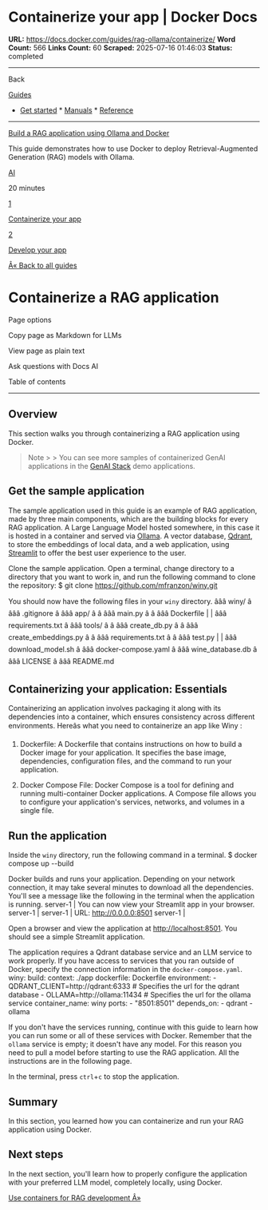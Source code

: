# Containerize your app | Docker Docs

**URL:** https://docs.docker.com/guides/rag-ollama/containerize/
**Word Count:** 566
**Links Count:** 60
**Scraped:** 2025-07-16 01:46:03
**Status:** completed

---

Back

[Guides](https://docs.docker.com/guides/)

  * [Get started](https://docs.docker.com/get-started/)   * [Manuals](https://docs.docker.com/manuals/)   * [Reference](https://docs.docker.com/reference/)

* * *

[Build a RAG application using Ollama and Docker](https://docs.docker.com/guides/rag-ollama/)

This guide demonstrates how to use Docker to deploy Retrieval-Augmented Generation \(RAG\) models with Ollama.

[ AI](https://docs.docker.com/tags/ai/)

20 minutes

[1](https://docs.docker.com/guides/rag-ollama/containerize/)

[Containerize your app](https://docs.docker.com/guides/rag-ollama/containerize/)

[2](https://docs.docker.com/guides/rag-ollama/develop/)

[Develop your app](https://docs.docker.com/guides/rag-ollama/develop/)

[Â« Back to all guides](https://docs.docker.com/guides/)

# Containerize a RAG application

Page options

Copy page as Markdown for LLMs

View page as plain text

Ask questions with Docs AI

Table of contents

* * *

## Overview

This section walks you through containerizing a RAG application using Docker.

> Note >  > You can see more samples of containerized GenAI applications in the [GenAI Stack](https://github.com/docker/genai-stack) demo applications.

## Get the sample application

The sample application used in this guide is an example of RAG application, made by three main components, which are the building blocks for every RAG application. A Large Language Model hosted somewhere, in this case it is hosted in a container and served via [Ollama](https://ollama.ai/). A vector database, [Qdrant](https://qdrant.tech/), to store the embeddings of local data, and a web application, using [Streamlit](https://streamlit.io/) to offer the best user experience to the user.

Clone the sample application. Open a terminal, change directory to a directory that you want to work in, and run the following command to clone the repository:               $ git clone https://github.com/mfranzon/winy.git     

You should now have the following files in your `winy` directory.               âââ winy/     â âââ .gitignore     â âââ app/     â â âââ main.py     â â âââ Dockerfile     | | âââ requirements.txt     â âââ tools/     â â âââ create_db.py     â â âââ create_embeddings.py     â â âââ requirements.txt     â â âââ test.py     | | âââ download_model.sh     â âââ docker-compose.yaml     â âââ wine_database.db     â âââ LICENSE     â âââ README.md

## Containerizing your application: Essentials

Containerizing an application involves packaging it along with its dependencies into a container, which ensures consistency across different environments. Hereâs what you need to containerize an app like Winy :

  1. Dockerfile: A Dockerfile that contains instructions on how to build a Docker image for your application. It specifies the base image, dependencies, configuration files, and the command to run your application.

  2. Docker Compose File: Docker Compose is a tool for defining and running multi-container Docker applications. A Compose file allows you to configure your application's services, networks, and volumes in a single file.

## Run the application

Inside the `winy` directory, run the following command in a terminal.               $ docker compose up --build     

Docker builds and runs your application. Depending on your network connection, it may take several minutes to download all the dependencies. You'll see a message like the following in the terminal when the application is running.               server-1  |   You can now view your Streamlit app in your browser.     server-1  |     server-1  |   URL: http://0.0.0.0:8501     server-1  |     

Open a browser and view the application at <http://localhost:8501>. You should see a simple Streamlit application.

The application requires a Qdrant database service and an LLM service to work properly. If you have access to services that you ran outside of Docker, specify the connection information in the `docker-compose.yaml`.               winy:       build:         context: ./app         dockerfile: Dockerfile       environment:         - QDRANT_CLIENT=http://qdrant:6333 # Specifies the url for the qdrant database         - OLLAMA=http://ollama:11434 # Specifies the url for the ollama service       container_name: winy       ports:         - "8501:8501"       depends_on:         - qdrant         - ollama

If you don't have the services running, continue with this guide to learn how you can run some or all of these services with Docker. Remember that the `ollama` service is empty; it doesn't have any model. For this reason you need to pull a model before starting to use the RAG application. All the instructions are in the following page.

In the terminal, press `ctrl`+`c` to stop the application.

## Summary

In this section, you learned how you can containerize and run your RAG application using Docker.

## Next steps

In the next section, you'll learn how to properly configure the application with your preferred LLM model, completely locally, using Docker.

[Use containers for RAG development Â»](https://docs.docker.com/guides/rag-ollama/develop/)